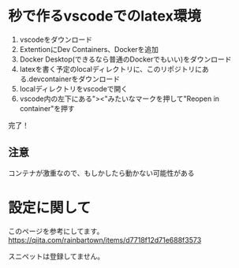 # 秒で作るvscodeでのlatex環境
1. vscodeをダウンロード
1. ExtentionにDev Containers、Dockerを追加
1. Docker Desktop(できるなら普通のDockerでもいい)をダウンロード
1. latexを書く予定のlocalディレクトリに、このリポジトリにある.devcontainerをダウンロード
1. localディレクトリをvscodeで開く
1. vscode内の左下にある"><"みたいなマークを押して"Reopen in container"を押す

完了！

## 注意
コンテナが激重なので、もしかしたら動かない可能性がある

# 設定に関して
このページを参考にしてます。
https://qiita.com/rainbartown/items/d7718f12d71e688f3573

スニペットは登録してません。